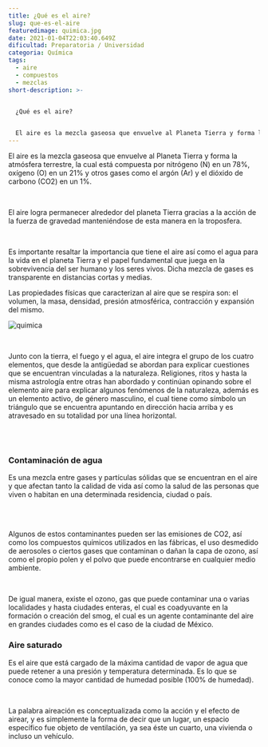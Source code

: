 ```yaml
---
title: ¿Qué es el aire?
slug: que-es-el-aire
featuredimage: quimica.jpg
date: 2021-01-04T22:03:40.649Z
dificultad: Preparatoria / Universidad
categoria: Química
tags:
  - aire
  - compuestos
  - mezclas
short-description: >-
  

  ¿Qué es el aire?


  El aire es la mezcla gaseosa que envuelve al Planeta Tierra y forma la atmósfera terrestre,
---
```

El aire es la mezcla gaseosa que envuelve al Planeta Tierra y forma la atmósfera terrestre, la cual está compuesta por nitrógeno (N) en un 78%, oxígeno (O) en un 21% y otros gases como el argón (Ar) y el dióxido de carbono (CO2) en un 1%.

</br>

El aire logra permanecer alrededor del planeta Tierra gracias a la acción de la fuerza de gravedad manteniéndose de esta manera en la troposfera.

</br>

Es importante resaltar la importancia que tiene el aire así como el agua para la vida en el planeta Tierra y el papel fundamental que juega en la sobrevivencia del ser humano y los seres vivos. Dicha mezcla de gases es transparente en distancias cortas y medias.


Las propiedades físicas que caracterizan al aire que se respira son: el volumen, la masa, densidad, presión atmosférica, contracción y expansión del mismo.

![quimica](/assets/quimica.jpg "aire")

</br>

Junto con la tierra, el fuego y el agua, el aire integra el grupo de los cuatro elementos, que desde la antigüedad se abordan para explicar cuestiones que se encuentran vinculadas a la naturaleza. Religiones, ritos y hasta la misma astrología entre otras han abordado y continúan opinando sobre el elemento aire para explicar algunos fenómenos de la naturaleza, además es un elemento activo, de género masculino, el cual tiene como símbolo un triángulo que se encuentra apuntando en dirección hacia arriba y es atravesado en su totalidad por una línea horizontal.

</br></br>

### Contaminación de agua 

Es una mezcla entre gases y partículas sólidas que se encuentran en el aire y que afectan tanto la calidad de vida así como la salud de las personas que viven o habitan en una determinada residencia, ciudad o país.

</br></br>

Algunos de estos contaminantes pueden ser las emisiones de CO2, así como los compuestos químicos utilizados en las fábricas, el uso desmedido de aerosoles o ciertos gases que contaminan o dañan la capa de ozono, así como el propio polen y el polvo que puede encontrarse en cualquier medio ambiente.

</br>

De igual manera, existe el ozono, gas que puede contaminar una o varias localidades y hasta ciudades enteras, el cual es coadyuvante en la formación o creación del smog, el cual es un agente contaminante del aire en grandes ciudades como es el caso de la ciudad de México.

### Aire saturado 

Es el aire que está cargado de la máxima cantidad de vapor de agua que puede retener a una presión y temperatura determinada. Es lo que se conoce como la mayor cantidad de humedad posible (100% de humedad).

</br>

La palabra aireación es conceptualizada como la acción y el efecto de airear, y es simplemente la forma de decir que un lugar, un espacio específico fue objeto de ventilación, ya sea éste un cuarto, una vivienda o incluso un vehículo.

</br>